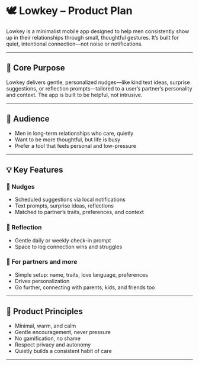 # 🕊️ Lowkey – Product Plan

Lowkey is a minimalist mobile app designed to help men consistently show up in their relationships through small, thoughtful gestures. It’s built for quiet, intentional connection—not noise or notifications.

---

## 🌱 Core Purpose

Lowkey delivers gentle, personalized nudges—like kind text ideas, surprise suggestions, or reflection prompts—tailored to a user’s partner’s personality and context. The app is built to be helpful, not intrusive.

---

## 👤 Audience

- Men in long-term relationships who care, quietly
- Want to be more thoughtful, but life is busy
- Prefer a tool that feels personal and low-pressure

---

## 💡 Key Features

### 🔔 Nudges
- Scheduled suggestions via local notifications
- Text prompts, surprise ideas, reflections
- Matched to partner’s traits, preferences, and context

### 📔 Reflection
- Gentle daily or weekly check-in prompt
- Space to log connection wins and struggles

### 🧩 For partners and more
- Simple setup: name, traits, love language, preferences
- Drives personalization
- Go further, connecting with parents, kids, and friends too

---

## 🧭 Product Principles

- Minimal, warm, and calm
- Gentle encouragement, never pressure
- No gamification, no shame
- Respect privacy and autonomy
- Quietly builds a consistent habit of care

---